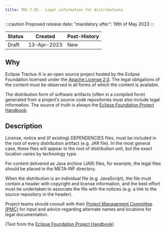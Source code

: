```yaml
---
title: TRG 7.05 - Legal information for distributions
---
```


:::caution
Proposed release date: "mandatory after": 19th of May 2023
:::

| Status | Created     | Post-History  |
|--------|-------------|---------------|
| Draft  | 13-Apr-2023 | New           |

## Why

Eclipse Tractus-X is an open source project hosted by the Eclipse Foundation licensed under the [Apache License 2.0](https://spdx.org/licenses/Apache-2.0). The legal obligations of the content must be observed in all forms of which the content is available.

The distribution form of software artifacts (often in a compiled form) generated from a project’s source code repositories must also include legal information.
The source of truth is always the [Eclipse Foundation Project Handbook](https://www.eclipse.org/projects/handbook/#legaldoc-distribution).

## Description

License, notice and (if existing) DEPENDENCIES files, must be included in the root of every distribution artifact (e.g. JAR file). In the most general case, these files will appear in the root of distribution unit, but the exact location varies by technology type.

For content delivered as Java archive (JAR) files, for example, the legal files should be placed in the META-INF directory.

When the distribution is an individual file (e.g. JavaScript), the file must contain a header with copyright and license information, and the best effort must be undertaken to associate the file with the notices (e.g. a link to the source repository in the header).

Project teams should consult with their [Project Management Committee (PMC)](/docs/oss/contributor-committer#automotive-project-management-committee-pmc) for input and advice regarding alternate names and locations for legal documentation.

(Text from the [Eclipse Foundation Project Handbook](https://www.eclipse.org/projects/handbook/#legaldoc-distribution))

